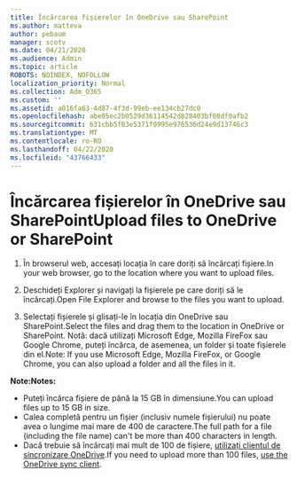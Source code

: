 ```yaml
---
title: Încărcarea fișierelor în OneDrive sau SharePoint
ms.author: matteva
author: pebaum
manager: scotv
ms.date: 04/21/2020
ms.audience: Admin
ms.topic: article
ROBOTS: NOINDEX, NOFOLLOW
localization_priority: Normal
ms.collection: Adm_O365
ms.custom: ''
ms.assetid: a016fa63-4d87-4f3d-99eb-ee134cb27dc0
ms.openlocfilehash: abe05ec2b0529d36114542d828403bf08df0afb2
ms.sourcegitcommit: 631cbb5f03e5371f0995e976536d24e9d13746c3
ms.translationtype: MT
ms.contentlocale: ro-RO
ms.lasthandoff: 04/22/2020
ms.locfileid: "43766433"
---
```

# <a name="upload-files-to-onedrive-or-sharepoint"></a><span data-ttu-id="d022f-102">Încărcarea fișierelor în OneDrive sau SharePoint</span><span class="sxs-lookup"><span data-stu-id="d022f-102">Upload files to OneDrive or SharePoint</span></span>

1. <span data-ttu-id="d022f-103">În browserul web, accesați locația în care doriți să încărcați fișiere.</span><span class="sxs-lookup"><span data-stu-id="d022f-103">In your web browser, go to the location where you want to upload files.</span></span>
    
2. <span data-ttu-id="d022f-104">Deschideți Explorer și navigați la fișierele pe care doriți să le încărcați.</span><span class="sxs-lookup"><span data-stu-id="d022f-104">Open File Explorer and browse to the files you want to upload.</span></span>
    
3. <span data-ttu-id="d022f-105">Selectați fișierele și glisați-le în locația din OneDrive sau SharePoint.</span><span class="sxs-lookup"><span data-stu-id="d022f-105">Select the files and drag them to the location in OneDrive or SharePoint.</span></span> <span data-ttu-id="d022f-106">Notă: dacă utilizați Microsoft Edge, Mozilla FireFox sau Google Chrome, puteți încărca, de asemenea, un folder și toate fișierele din el.</span><span class="sxs-lookup"><span data-stu-id="d022f-106">Note: If you use Microsoft Edge, Mozilla FireFox, or Google Chrome, you can also upload a folder and all the files in it.</span></span>
    
<span data-ttu-id="d022f-107">**Note:**</span><span class="sxs-lookup"><span data-stu-id="d022f-107">**Notes:**</span></span>
- <span data-ttu-id="d022f-108">Puteți încărca fișiere de până la 15 GB în dimensiune.</span><span class="sxs-lookup"><span data-stu-id="d022f-108">You can upload files up to 15 GB in size.</span></span> 
- <span data-ttu-id="d022f-109">Calea completă pentru un fișier (inclusiv numele fișierului) nu poate avea o lungime mai mare de 400 de caractere.</span><span class="sxs-lookup"><span data-stu-id="d022f-109">The full path for a file (including the file name) can't be more than 400 characters in length.</span></span> 
- <span data-ttu-id="d022f-110">Dacă trebuie să încărcați mai mult de 100 de fișiere, [utilizați clientul de sincronizare OneDrive](https://go.microsoft.com/fwlink/?linkid=866427).</span><span class="sxs-lookup"><span data-stu-id="d022f-110">If you need to upload more than 100 files, [use the OneDrive sync client](https://go.microsoft.com/fwlink/?linkid=866427).</span></span> 
  

